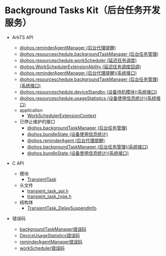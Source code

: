 # Background Tasks Kit（后台任务开发服务）<!--background-tasks-api-->

- ArkTS API<!--background-tasks-arkts-->
  - [@ohos.reminderAgentManager (后台代理提醒)](js-apis-reminderAgentManager.md)
  - [@ohos.resourceschedule.backgroundTaskManager (后台任务管理)](js-apis-resourceschedule-backgroundTaskManager.md) 
  - [@ohos.resourceschedule.workScheduler (延迟任务调度)](js-apis-resourceschedule-workScheduler.md)
  - [@ohos.WorkSchedulerExtensionAbility (延迟任务调度回调)](js-apis-WorkSchedulerExtensionAbility.md)
  <!--Del-->
  - [@ohos.reminderAgentManager (后台代理提醒)(系统接口)](js-apis-reminderAgentManager-sys.md)
  - [@ohos.resourceschedule.backgroundTaskManager (后台任务管理)(系统接口)](js-apis-resourceschedule-backgroundTaskManager-sys.md)
  - [@ohos.resourceschedule.deviceStandby (设备待机模块)(系统接口)](js-apis-resourceschedule-deviceStandby-sys.md)
  - [@ohos.resourceschedule.usageStatistics (设备使用信息统计)(系统接口)](js-apis-resourceschedule-deviceUsageStatistics-sys.md) 
  <!--DelEnd-->
  - application<!--background-tasks-arkts-application-->
    - [WorkSchedulerExtensionContext](js-apis-inner-application-WorkSchedulerExtensionContext.md)
  - 已停止维护的接口<!--background-tasks-arkts-dep-->
    - [@ohos.backgroundTaskManager (后台任务管理)](js-apis-backgroundTaskManager.md)
    - [@ohos.bundleState (设备使用信息统计)](js-apis-deviceUsageStatistics.md)
    - [@ohos.reminderAgent (后台代理提醒)](js-apis-reminderAgent.md)
    <!--Del-->
    - [@ohos.backgroundTaskManager (后台任务管理)(系统接口)](js-apis-backgroundTaskManager-sys.md)
    - [@ohos.bundleState (设备使用信息统计)(系统接口)](js-apis-deviceUsageStatistics-sys.md)
    <!--DelEnd-->
- C API<!--background-tasks-c-->
  - 模块<!--background-tasks-module-->
    - [TransientTask](_transient_task.md)
  - 头文件<!--background-tasks-headerfile-->
    - [transient_task_api.h](transient__task__api_8h.md)
    - [transient_task_type.h](transient__task__type_8h.md)
  - 结构体<!--background-tasks-struct-->
    - [TransientTask_DelaySuspendInfo](_transient_task___delay_suspend_info.md)

- 错误码<!--background-tasks-arkts-errcode-->
  - [backgroundTaskManager错误码](errorcode-backgroundTaskMgr.md)
  - [DeviceUsageStatistics错误码](errorcode-DeviceUsageStatistics.md)
  - [reminderAgentManager错误码](errorcode-reminderAgentManager.md)
  - [workScheduler错误码](errorcode-workScheduler.md)